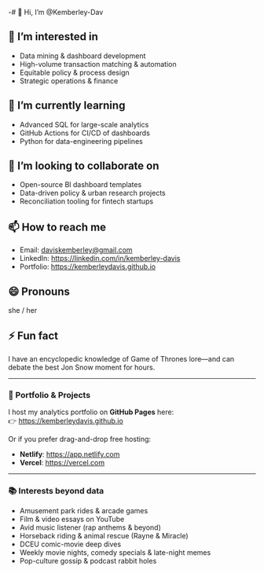 -# 👋 Hi, I’m @Kemberley-Dav

## 👀 I’m interested in  
- Data mining & dashboard development  
- High-volume transaction matching & automation  
- Equitable policy & process design  
- Strategic operations & finance  

## 🌱 I’m currently learning  
- Advanced SQL for large-scale analytics  
- GitHub Actions for CI/CD of dashboards  
- Python for data-engineering pipelines  

## 💞️ I’m looking to collaborate on  
- Open-source BI dashboard templates  
- Data-driven policy & urban research projects  
- Reconciliation tooling for fintech startups  

## 📫 How to reach me  
- Email: daviskemberley@gmail.com  
- LinkedIn: https://linkedin.com/in/kemberley-davis  
- Portfolio: https://kemberleydavis.github.io  

## 😄 Pronouns  
she / her

## ⚡ Fun fact  
I have an encyclopedic knowledge of Game of Thrones lore—and can debate the best Jon Snow moment for hours.

---

### 🔗 Portfolio & Projects

I host my analytics portfolio on **GitHub Pages** here:  
👉 https://kemberleydavis.github.io  

Or if you prefer drag-and-drop free hosting:  
- **Netlify**: https://app.netlify.com  
- **Vercel**:  https://vercel.com  

---

### 📚 Interests beyond data  
- Amusement park rides & arcade games  
- Film & video essays on YouTube  
- Avid music listener (rap anthems & beyond)  
- Horseback riding & animal rescue (Rayne & Miracle)  
- DCEU comic-movie deep dives  
- Weekly movie nights, comedy specials & late-night memes  
- Pop-culture gossip & podcast rabbit holes  
